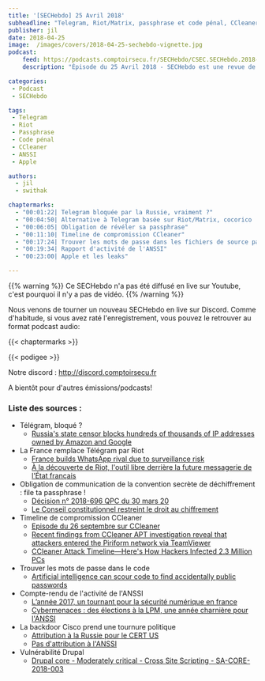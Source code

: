 ```yaml
---
title: '[SECHebdo] 25 Avril 2018'
subheadline: "Telegram, Riot/Matrix, passphrase et code pénal, CCleaner, deep learning, ANSSI, Apple"
publisher: jil
date: 2018-04-25
image:  /images/covers/2018-04-25-sechebdo-vignette.jpg
podcast:
    feed: https://podcasts.comptoirsecu.fr/SECHebdo/CSEC.SECHebdo.2018-04-24.mp3
    description: "Épisode du 25 Avril 2018 - SECHebdo est une revue de l'actualité cybersécurité réalisée en live sur Youtube, généralement le mardi soir."

categories:
 - Podcast
 - SECHebdo

tags:
 - Telegram
 - Riot
 - Passphrase
 - Code pénal
 - CCleaner
 - ANSSI
 - Apple

authors:
  - jil
  - swithak

chaptermarks:
  - "00:01:22| Telegram bloquée par la Russie, vraiment ?"
  - "00:04:50| Alternative à Telegram basée sur Riot/Matrix, cocorico !"
  - "00:06:05| Obligation de révéler sa passphrase"
  - "00:11:10| Timeline de compromission CCleaner"
  - "00:17:24| Trouver les mots de passe dans les fichiers de source par l'image"
  - "00:19:34| Rapport d'activité de l'ANSSI"
  - "00:23:00| Apple et les leaks"

---
```


{{% warning %}} Ce SECHebdo n'a pas été diffusé en live sur Youtube, c'est pourquoi il n'y a pas de vidéo. {{% /warning %}}

Nous venons de tourner un nouveau SECHebdo en live sur Discord. Comme d'habitude, si vous avez raté l'enregistrement, vous pouvez le retrouver au format podcast audio:

{{< chaptermarks >}}

{{< podigee >}}

Notre discord : <http://discord.comptoirsecu.fr>

A bientôt pour d'autres émissions/podcasts!

### Liste des sources :

* Télégram, bloqué ?
    * [Russia's state censor blocks hundreds of thousands of IP addresses owned by Amazon and Google](https://meduza.io/en/news/2018/04/16/russia-s-state-censor-blocks-hundreds-of-thousands-of-ip-addresses-owned-by-amazon)
* La France remplace Télégram par Riot
    * [France builds WhatsApp rival due to surveillance risk](https://www.reuters.com/article/us-france-privacy/france-builds-whatsapp-rival-due-to-surveillance-risk-idUSKBN1HN258)
    * [À la découverte de Riot, l'outil libre derrière la future messagerie de l’État français](https://www.nextinpact.com/news/106467-a-decouverte-riot-outil-libre-derriere-future-messagerie-letat-francais.htm)
* Obligation de communication de la convention secrète de déchiffrement : file ta passphrase !
    * [Décision n° 2018-696 QPC du 30 mars 20](http://www.conseil-constitutionnel.fr/conseil-constitutionnel/francais/les-decisions/acces-par-date/decisions-depuis-1959/2018/2018-696-qpc/decision-n-2018-696-qpc-du-30-mars-2018.150855.html)
    * [Le Conseil constitutionnel restreint le droit au chiffrement
](https://www.laquadrature.net/fr/le-conseil-constitutionnel-restreint-le-droit-au-chiffrement%20)
* Timeline de compromission CCleaner
    * [Episode du 26 septembre sur CCleaner](https://www.comptoirsecu.fr/sechebdo/sechebdo-26-septembre-2017/)
    * [Recent findings from CCleaner APT investigation reveal that attackers entered the Piriform network via TeamViewer](https://blog.avast.com/update-ccleaner-attackers-entered-via-teamviewer)
    * [CCleaner Attack Timeline—Here's How Hackers Infected 2.3 Million PCs](https://thehackernews.com/2018/04/ccleaner-malware-attack.html)
* Trouver les mots de passe dans le code
    * [Artificial intelligence can scour code to find accidentally public passwords](https://qz.com/1255005/artificial-intelligence-can-scour-code-to-find-accidentally-public-passwords/)
* Compte-rendu de l'activité de l'ANSSI
    * [L’année 2017, un tournant pour la sécurité numérique en france](https://www.ssi.gouv.fr/actualite/lannee-2017-un-tournant-pour-la-securite-numerique-en-france/)
    * [Cybermenaces : des élections à la LPM, une année charnière pour l'ANSSI](https://www.nextinpact.com/news/106480-cybermenaces-elections-a-lpm-annee-charniere-pour-anssi.htm)
* La backdoor Cisco prend une tournure politique
    * [Attribution à la Russie pour le CERT US](https://www.us-cert.gov/ncas/alerts/TA18-106A)
    * [Pas d'attribution à l'ANSSI](https://www.cert.ssi.gouv.fr/actualite/CERTFR-2018-ACT-007/)
* Vulnérabilité Drupal
    * [Drupal core - Moderately critical - Cross Site Scripting - SA-CORE-2018-003](https://www.drupal.org/sa-core-2018-003)
